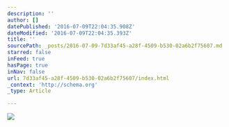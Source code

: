 ```yaml
---
description: ''
author: []
datePublished: '2016-07-09T22:04:35.908Z'
dateModified: '2016-07-09T22:04:35.393Z'
title: ''
sourcePath: _posts/2016-07-09-7d33af45-a28f-4509-b530-02a6b2f75607.md
starred: false
inFeed: true
hasPage: true
inNav: false
url: 7d33af45-a28f-4509-b530-02a6b2f75607/index.html
_context: 'http://schema.org'
_type: Article

---
```

![](https://the-grid-user-content.s3-us-west-2.amazonaws.com/06a91a63-650a-466d-ad21-4e554b9fb8e0.jpg)